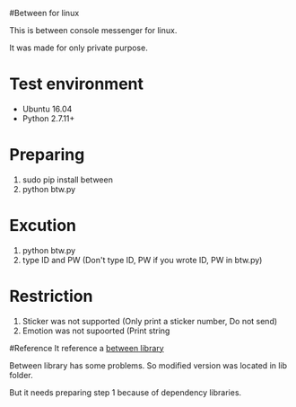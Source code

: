 
#Between for linux

This is between console messenger for linux.

It was made for only private purpose.

# Test environment
- Ubuntu 16.04
- Python 2.7.11+

# Preparing
1. sudo pip install between
2. python btw.py

# Excution
1. python btw.py
2. type ID and PW (Don't type ID, PW if you wrote ID, PW in btw.py)

# Restriction
1. Sticker was not supported (Only print a sticker number, Do not send)
2. Emotion was not supoorted (Print string

#Reference
It reference a [between library](https://github.com/carpedm20/between/)

Between library has some problems. So modified version was located in lib folder.

But it needs preparing step 1 because of dependency libraries.
